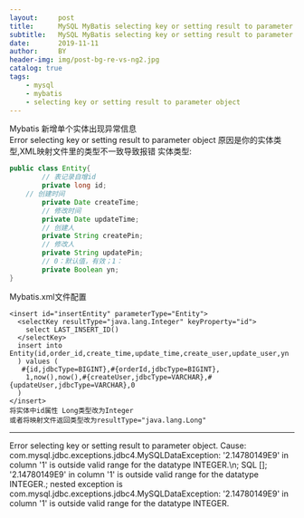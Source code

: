 ```yaml
---
layout:     post
title:      MySQL MyBatis selecting key or setting result to parameter object
subtitle:   MySQL MyBatis selecting key or setting result to parameter object
date:       2019-11-11
author:     BY
header-img: img/post-bg-re-vs-ng2.jpg
catalog: true
tags:
    - mysql
    - mybatis
    - selecting key or setting result to parameter object
---
```




Mybatis 新增单个实体出现异常信息  
Error selecting key or setting result to parameter object
原因是你的实体类型,XML映射文件里的类型不一致导致报错
实体类型:

```java
public class Entity{
		// 表记录自增id
		private long id;
  	// 创建时间
		private Date createTime;
		// 修改时间
		private Date updateTime;
		// 创建人
		private String createPin;
		// 修改人
		private String updatePin;
		// 0：默认值，有效；1：
		private Boolean yn;
}
```

Mybatis.xml文件配置

```mysql
<insert id="insertEntity" parameterType="Entity">
  <selectKey resultType="java.lang.Integer" keyProperty="id">
    select LAST_INSERT_ID()
  </selectKey>
  insert into Entity(id,order_id,create_time,update_time,create_user,update_user,yn
  ) values (
   #{id,jdbcType=BIGINT},#{orderId,jdbcType=BIGINT},
    1,now(),now(),#{createUser,jdbcType=VARCHAR},#{updateUser,jdbcType=VARCHAR},0
  )
</insert>
将实体中id属性 Long类型改为Integer
或者将映射文件返回类型改为resultType="java.lang.Long"
```



------

Error selecting key or setting result to parameter object. Cause: 
com.mysql.jdbc.exceptions.jdbc4.MySQLDataException: '2.14780149E9' in column '1' is outside valid range for the datatype INTEGER.\n; SQL []; '2.14780149E9' in column '1' is outside valid range for the datatype INTEGER.; nested exception is com.mysql.jdbc.exceptions.jdbc4.MySQLDataException: '2.14780149E9' in column '1' is outside valid range for the datatype INTEGER.


